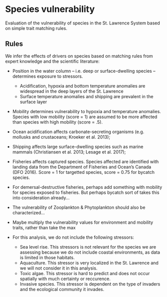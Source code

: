 # Species vulnerability

Evaluation of the vulnerability of species in the St. Lawrence System based on simple trait matching rules.

## Rules

We infer the effects of drivers on species based on matching rules from expert knowledge and the scientific literature:

- Position in the water column – i.e. deep or surface-dwelling species – determines exposure to stressors.
  - Acidification, hypoxia and bottom temperature anomalies are widespread in the deep layers of the St. Lawrence
  - Surface temperature anomalies and shipping are prevalent in the surface layer

- Mobility determines vulnerability to hypoxia and temperature anomalies. Species with low mobility (score = 1) are assumed to be more affected than species with high mobility (score = .5).

- Ocean acidification affects carbonate-secreting organisms (e.g. mollusks and crustaceans; Kroeker et al. 2013);

- Shipping affects large surface-dwelling species such as marine mammals (Christiansen et al. 2013; Lesage et al. 2017);

- Fisheries affects captured species. Species affected are identified with landing data from the Department of Fisheries and Ocean’s Canada (DFO 2016). Score = 1 for targetted species, score = 0.75 for bycatch species.

- For demersal-destructive fisheries, perhaps add something with mobility for species exposed to fisheries. But perhaps bycatch sort of takes this into consideration already...



- The vulnerability of Zooplankton & Phytoplankton should also be characterized...
- Maybe multiply the vulnerability values for environment and mobility traits, rather than take the max


- For this analysis, we do not include the following stressors:
  - Sea level rise. This stressors is not relevant for the species we are assessing because we do not include coastal environments, as data is limited in those habitats.
  - Aquaculture. This stressor is very localized in the St. Lawrence and we will not consider it in this analysis.
  - Toxic algae. This stressor is hard to predict and does not occur spatially with much certainty or reccurence.
  - Invasive species. This stressor is dependent on the type of invaders and the ecological community it invades.
